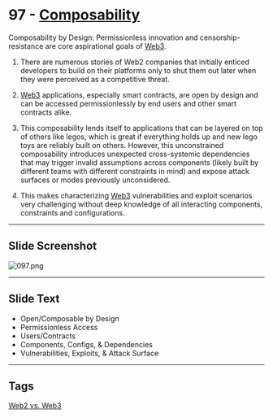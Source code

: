 # 97 - [Composability](Composability.md)

Composability by Design: Permissionless innovation and censorship-resistance are core aspirational goals of [Web3](Web3.md). 

1. There are numerous stories of Web2 companies that initially enticed developers to build on their platforms only to shut them out later when they were perceived as a competitive threat.
    
2. [Web3](Web3.md) applications, especially smart contracts, are open by design and can be accessed permissionlessly by end users and other smart contracts alike. 
    
3. This composability lends itself to applications that can be layered on top of others like legos, which is great if everything holds up and new lego toys are reliably built on others. However, this unconstrained composability introduces unexpected cross-systemic dependencies that may trigger invalid assumptions across components (likely built by different teams with different constraints in mind) and expose attack surfaces or modes previously unconsidered. 
    
4. This makes characterizing [Web3](Web3.md) vulnerabilities and exploit scenarios very challenging without deep knowledge of all interacting components, constraints and configurations.

___
## Slide Screenshot
![097.png](../../images/1.Ethereum%20101/097.png)
___
## Slide Text
- Open/Composable by Design
- Permissionless Access
- Users/Contracts
- Components, Configs, & Dependencies
- Vulnerabilities, Exploits, & Attack Surface 
___
## Tags
[Web2 vs. Web3](Web2%20vs.%20Web3.md)